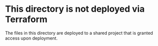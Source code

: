 # This directory is not deployed via Terraform
The files in this directory are deployed to a shared project that is granted access upon deployment.
